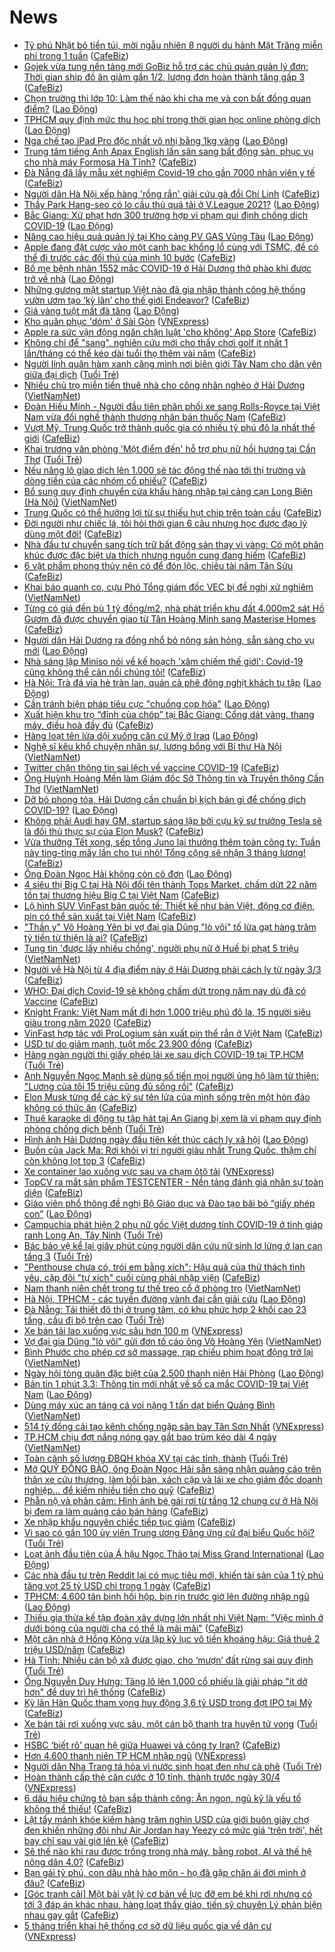 # News

- [Tỷ phú Nhật bỏ tiền túi, mời ngẫu nhiên 8 người du hành Mặt Trăng miễn phí trong 1 tuần](https://cafebiz.vn/ty-phu-nhat-bo-tien-tui-moi-ngau-nhien-8-nguoi-du-hanh-mat-trang-mien-phi-trong-1-tuan-20210303153205818.chn) ([CafeBiz](https://cafebiz.vn))
- [Gojek vừa tung nền tảng mới GoBiz hỗ trợ các chủ quán quản lý đơn: Thời gian ship đồ ăn giảm gần 1/2, lượng đơn hoàn thành tăng gấp 3](https://cafebiz.vn/gojek-vua-tung-nen-tang-moi-gobiz-ho-tro-cac-chu-quan-quan-ly-don-thoi-gian-ship-do-an-giam-gan-1-2-luong-don-hoan-thanh-tang-gap-3-20210303162555509.chn) ([CafeBiz](https://cafebiz.vn))
- [Chọn trường thi lớp 10: Làm thế nào khi cha mẹ và con bất đồng quan điểm?](https://laodong.vn/giao-duc/chon-truong-thi-lop-10-lam-the-nao-khi-cha-me-va-con-bat-dong-quan-diem-885415.ldo) ([Lao Động](https://laodong.vn))
- [TPHCM quy định mức thu học phí trong thời gian học online phòng dịch](https://laodong.vn/ban-doc/tphcm-quy-dinh-muc-thu-hoc-phi-trong-thoi-gian-hoc-online-phong-dich-885417.ldo) ([Lao Động](https://laodong.vn))
- [Nga chế tạo iPad Pro độc nhất vô nhị bằng 1kg vàng](https://laodong.vn/the-gioi/nga-che-tao-ipad-pro-doc-nhat-vo-nhi-bang-1kg-vang-885435.ldo) ([Lao Động](https://laodong.vn))
- [Trung tâm tiếng Anh Apax English lấn sân sang bất động sản, phục vụ cho nhà máy Formosa Hà Tĩnh?](https://cafebiz.vn/trung-tam-tieng-anh-apax-english-lan-san-sang-bat-dong-san-phuc-vu-cho-nha-may-formosa-ha-tinh-20210303164406824.chn) ([CafeBiz](https://cafebiz.vn))
- [Đà Nẵng đã lấy mẫu xét nghiệm Covid-19 cho gần 7000 nhân viên y tế](https://cafebiz.vn/da-nang-da-lay-mau-xet-nghiem-covid-19-cho-gan-7000-nhan-vien-y-te-20210303164326012.chn) ([CafeBiz](https://cafebiz.vn))
- [Người dân Hà Nội xếp hàng 'rồng rắn' giải cứu gà đồi Chí Linh](https://cafebiz.vn/nguoi-dan-ha-noi-xep-hang-rong-ran-giai-cuu-ga-doi-chi-linh-20210303164221623.chn) ([CafeBiz](https://cafebiz.vn))
- [Thầy Park Hang-seo có lo cầu thủ quá tải ở V.League 2021?](https://laodong.vn/bong-da/thay-park-hang-seo-co-lo-cau-thu-qua-tai-o-vleague-2021-885406.ldo) ([Lao Động](https://laodong.vn))
- [Bắc Giang: Xử phạt hơn 300 trường hợp vi phạm qui định chống dịch COVID-19](https://laodong.vn/xa-hoi/bac-giang-xu-phat-hon-300-truong-hop-vi-pham-qui-dinh-chong-dich-covid-19-885425.ldo) ([Lao Động](https://laodong.vn))
- [Nâng cao hiệu quả quản lý tại Kho cảng PV GAS Vũng Tàu](https://laodong.vn/thong-tin-doanh-nghiep/nang-cao-hieu-qua-quan-ly-tai-kho-cang-pv-gas-vung-tau-885384.ldo) ([Lao Động](https://laodong.vn))
- [Apple đang đặt cược vào một canh bạc khổng lồ cùng với TSMC, để có thể đi trước các đối thủ của mình 10 bước](https://cafebiz.vn/apple-dang-dat-cuoc-vao-mot-canh-bac-khong-lo-cung-voi-tsmc-de-co-the-di-truoc-cac-doi-thu-cua-minh-10-buoc-20210303152955363.chn) ([CafeBiz](https://cafebiz.vn))
- [Bố mẹ bệnh nhân 1552 mắc COVID-19 ở Hải Dương thở phào khi được trở về nhà](https://laodong.vn/video/bo-me-benh-nhan-1552-mac-covid-19-o-hai-duong-tho-phao-khi-duoc-tro-ve-nha-885352.ldo) ([Lao Động](https://laodong.vn))
- [Những gương mặt startup Việt nào đã gia nhập thành công hệ thống vườn ươm tạo ‘kỳ lân’ cho thế giới Endeavor?](https://cafebiz.vn/nhung-guong-mat-startup-viet-nao-da-gia-nhap-thanh-cong-he-thong-vuon-uom-tao-ky-lan-cho-the-gioi-endeavor-20210303152359675.chn) ([CafeBiz](https://cafebiz.vn))
- [Giá vàng tuột mất đà tăng](https://laodong.vn/kinh-te/gia-vang-tuot-mat-da-tang-885420.ldo) ([Lao Động](https://laodong.vn))
- [Kho quân phục 'dỏm' ở Sài Gòn](https://vnexpress.net/kho-quan-phuc-dom-o-sai-gon-4243003.html) ([VNExpress](https://vnexpress.net))
- [Apple ra sức vận động ngăn chặn luật 'cho không' App Store](https://cafebiz.vn/apple-ra-suc-van-dong-ngan-chan-luat-cho-khong-app-store-20210303140055233.chn) ([CafeBiz](https://cafebiz.vn))
- [Không chỉ để "sang", nghiên cứu mới cho thấy chơi golf ít nhất 1 lần/tháng có thể kéo dài tuổi thọ thêm vài năm](https://cafebiz.vn/khong-chi-de-sang-nghien-cuu-moi-cho-thay-choi-golf-it-nhat-1-lan-thang-co-the-keo-dai-tuoi-tho-them-vai-nam-20210303153340329.chn) ([CafeBiz](https://cafebiz.vn))
- [Người lính quân hàm xanh căng mình nơi biên giới Tây Nam cho dân yên giữa đại dịch](https://tuoitre.vn/nguoi-linh-quan-ham-xanh-cang-minh-noi-bien-gioi-tay-nam-cho-dan-yen-giua-dai-dich-20210303150745052.htm) ([Tuổi Trẻ](https://tuoitre.vn))
- [Nhiều chủ trọ miễn tiền thuê nhà cho công nhân nghèo ở Hải Dương](http://vietnamnet.vn/vn/thoi-su/nhieu-chu-tro-mien-tien-thue-nha-cho-cong-nhan-ngheo-o-hai-duong-716857.html) ([VietNamNet](https://vietnamnet.vn))
- [Đoàn Hiếu Minh - Người đầu tiên phân phối xe sang Rolls-Royce tại Việt Nam vừa đổi nghề thành thương nhân bán thuốc Nam](https://cafebiz.vn/doan-hieu-minh-nguoi-dau-tien-phan-phoi-xe-sang-rolls-royce-tai-viet-nam-vua-doi-nghe-thanh-thuong-nhan-ban-thuoc-nam-20210303145439796.chn) ([CafeBiz](https://cafebiz.vn))
- [Vượt Mỹ, Trung Quốc trở thành quốc gia có nhiều tỷ phú đô la nhất thế giới](https://cafebiz.vn/vuot-my-trung-quoc-tro-thanh-quoc-gia-co-nhieu-ty-phu-do-la-nhat-the-gioi-20210303152648136.chn) ([CafeBiz](https://cafebiz.vn))
- [Khai trương văn phòng 'Một điểm đến' hỗ trợ phụ nữ hồi hương tại Cần Thơ](https://tuoitre.vn/khai-truong-van-phong-mot-diem-den-ho-tro-phu-nu-hoi-huong-tai-can-tho-20210303150501891.htm) ([Tuổi Trẻ](https://tuoitre.vn))
- [Nếu nâng lô giao dịch lên 1.000 sẽ tác động thế nào tới thị trường và dòng tiền của các nhóm cổ phiếu?](https://cafebiz.vn/neu-nang-lo-giao-dich-len-1000-se-tac-dong-the-nao-toi-thi-truong-va-dong-tien-cua-cac-nhom-co-phieu-20210303153646527.chn) ([CafeBiz](https://cafebiz.vn))
- [Bổ sung quy định chuyển cửa khẩu hàng nhập tại cảng cạn Long Biên (Hà Nội)](http://vietnamnet.vn/vn/thoi-su/chinh-tri/bo-sung-quy-dinh-chuyen-cua-khau-hang-nhap-tai-cang-can-long-bien-ha-noi-716959.html) ([VietNamNet](https://vietnamnet.vn))
- [Trung Quốc có thể hưởng lợi từ sự thiếu hụt chip trên toàn cầu](https://cafebiz.vn/trung-quoc-co-the-huong-loi-tu-su-thieu-hut-chip-tren-toan-cau-20210303135535348.chn) ([CafeBiz](https://cafebiz.vn))
- [Đời người như chiếc lá, tôi hỏi thời gian 6 câu nhưng học được đạo lý dùng một đời!](https://cafebiz.vn/doi-nguoi-nhu-chiec-la-toi-hoi-thoi-gian-6-cau-nhung-hoc-duoc-dao-ly-dung-mot-doi-20210301232643549.chn) ([CafeBiz](https://cafebiz.vn))
- [Nhà đầu tư chuyển sang tích trữ bất động sản thay vì vàng: Có một phân khúc được đặc biệt ưa thích nhưng nguồn cung đang hiếm](https://cafebiz.vn/nha-dau-tu-chuyen-sang-tich-tru-bat-dong-san-thay-vi-vang-co-mot-phan-khuc-duoc-dac-biet-ua-thich-nhung-nguon-cung-dang-hiem-20210303104345694.chn) ([CafeBiz](https://cafebiz.vn))
- [6 vật phẩm phong thủy nên có để đón lộc, chiêu tài năm Tân Sửu](https://cafebiz.vn/6-vat-pham-phong-thuy-nen-co-de-don-loc-chieu-tai-nam-tan-suu-20210303150130874.chn) ([CafeBiz](https://cafebiz.vn))
- [Khai báo quanh co, cựu Phó Tổng giám đốc VEC bị đề nghị xử nghiêm](http://vietnamnet.vn/vn/thoi-su/khai-bao-quanh-co-cuu-pho-tong-giam-doc-vec-bi-de-nghi-xu-nghiem-716916.html) ([VietNamNet](https://vietnamnet.vn))
- [Từng có giá đền bù 1 tỷ đồng/m2, nhà phát triển khu đất 4.000m2 sát Hồ Gươm đã được chuyển giao từ Tân Hoàng Minh sang Masterise Homes](https://cafebiz.vn/tung-co-gia-den-bu-1-ty-dong-m2-nha-phat-trien-khu-dat-4000m2-sat-ho-guom-da-duoc-chuyen-giao-tu-tan-hoang-minh-sang-masterise-homes-20210303152021957.chn) ([CafeBiz](https://cafebiz.vn))
- [Người dân Hải Dương ra đồng nhổ bỏ nông sản hỏng, sẵn sàng cho vụ mới](https://laodong.vn/photo/nguoi-dan-hai-duong-ra-dong-nho-bo-nong-san-hong-san-sang-cho-vu-moi-885338.ldo) ([Lao Động](https://laodong.vn))
- [Nhà sáng lập Miniso nói về kế hoạch 'xâm chiếm thế giới': Covid-19 cũng không thể cản nổi chúng tôi!](https://cafebiz.vn/nha-sang-lap-miniso-noi-ve-ke-hoach-xam-chiem-the-gioi-covid-19-cung-khong-the-can-noi-chung-toi-20210303151149887.chn) ([CafeBiz](https://cafebiz.vn))
- [Hà Nội: Trà đá vỉa hè tràn lan, quán cà phê đông nghịt khách tụ tập](https://laodong.vn/photo/ha-noi-tra-da-via-he-tran-lan-quan-ca-phe-dong-nghit-khach-tu-tap-885345.ldo) ([Lao Động](https://laodong.vn))
- [Cần tránh biện pháp tiêu cực &quot;chuồng cọp hóa&quot;](https://laodong.vn/xa-hoi/can-tranh-bien-phap-tieu-cuc-chuong-cop-hoa-885136.ldo) ([Lao Động](https://laodong.vn))
- [Xuất hiện khu trọ “đỉnh của chóp” tại Bắc Giang: Cổng dát vàng, thang máy, điều hoà đầy đủ](https://cafebiz.vn/xuat-hien-khu-tro-dinh-cua-chop-tai-bac-giang-cong-dat-vang-thang-may-dieu-hoa-day-du-20210303150910939.chn) ([CafeBiz](https://cafebiz.vn))
- [Hàng loạt tên lửa dội xuống căn cứ Mỹ ở Iraq](https://laodong.vn/the-gioi/hang-loat-ten-lua-doi-xuong-can-cu-my-o-iraq-885371.ldo) ([Lao Động](https://laodong.vn))
- [Nghệ sĩ kêu khổ chuyện nhân sự, lương bổng với Bí thư Hà Nội](http://vietnamnet.vn/vn/thoi-su/chinh-tri/nghe-si-keu-kho-chuyen-nhan-su-luong-bong-voi-bi-thu-ha-noi-716908.html) ([VietNamNet](https://vietnamnet.vn))
- [Twitter chặn thông tin sai lệch về vaccine COVID-19](https://cafebiz.vn/twitter-chan-thong-tin-sai-lech-ve-vaccine-covid-19-20210303135343618.chn) ([CafeBiz](https://cafebiz.vn))
- [Ông Huỳnh Hoàng Mến làm Giám đốc Sở Thông tin và Truyền thông Cần Thơ](http://vietnamnet.vn/vn/thoi-su/chinh-tri/ong-huynh-hoang-men-lam-giam-doc-so-thong-tin-va-truyen-thong-can-tho-716925.html) ([VietNamNet](https://vietnamnet.vn))
- [Dỡ bỏ phong tỏa, Hải Dương cần chuẩn bị kịch bản gì để chống dịch COVID-19?](https://laodong.vn/video/do-bo-phong-toa-hai-duong-can-chuan-bi-kich-ban-gi-de-chong-dich-covid-19-885331.ldo) ([Lao Động](https://laodong.vn))
- [Không phải Audi hay GM, startup sáng lập bởi cựu kỹ sư trưởng Tesla sẽ là đối thủ thực sự của Elon Musk?](https://cafebiz.vn/khong-phai-audi-hay-gm-startup-sang-lap-boi-cuu-ky-su-truong-tesla-se-la-doi-thu-thuc-su-cua-elon-musk-20210303103558554.chn) ([CafeBiz](https://cafebiz.vn))
- [Vừa thưởng Tết xong, sếp tổng Juno lại thưởng thêm toàn công ty: Tuần này ting-ting mấy lần cho tụi nhỏ! Tổng cộng sẽ nhận 3 tháng lương!](https://cafebiz.vn/vua-thuong-tet-xong-sep-tong-juno-lai-thuong-them-toan-cong-ty-tuan-nay-ting-ting-may-lan-cho-tui-nho-tong-cong-se-nhan-3-thang-luong-20210303125726046.chn) ([CafeBiz](https://cafebiz.vn))
- [Ông Đoàn Ngọc Hải không còn cô đơn](https://laodong.vn/su-kien-binh-luan/ong-doan-ngoc-hai-khong-con-co-don-885267.ldo) ([Lao Động](https://laodong.vn))
- [4 siêu thị Big C tại Hà Nội đổi tên thành Tops Market, chấm dứt 22 năm tồn tại thương hiệu Big C tại Việt Nam](https://cafebiz.vn/4-sieu-thi-big-c-tai-ha-noi-doi-ten-thanh-tops-market-cham-dut-22-nam-ton-tai-thuong-hieu-big-c-tai-viet-nam-20210303131848948.chn) ([CafeBiz](https://cafebiz.vn))
- [Lộ hình SUV VinFast bản quốc tế: Thiết kế như bản Việt, động cơ điện, pin có thể sản xuất tại Việt Nam](https://cafebiz.vn/lo-hinh-suv-vinfast-ban-quoc-te-thiet-ke-nhu-ban-viet-dong-co-dien-pin-co-the-san-xuat-tai-viet-nam-20210303135931415.chn) ([CafeBiz](https://cafebiz.vn))
- ["Thần y" Võ Hoàng Yên bị vợ đại gia Dũng "lò vôi" tố lừa gạt hàng trăm tỷ tiền từ thiện là ai?](https://cafebiz.vn/than-y-vo-hoang-yen-bi-vo-dai-gia-dung-lo-voi-to-lua-gat-hang-tram-ty-tien-tu-thien-la-ai-20210303142444199.chn) ([CafeBiz](https://cafebiz.vn))
- [Tung tin 'được lấy nhiều chồng', người phụ nữ ở Huế bị phạt 5 triệu](http://vietnamnet.vn/vn/thoi-su/tung-tin-duoc-lay-nhieu-chong-nguoi-phu-nu-o-hue-bi-phat-5-trieu-716905.html) ([VietNamNet](https://vietnamnet.vn))
- [Người về Hà Nội từ 4 địa điểm này ở Hải Dương phải cách ly từ ngày 3/3](https://cafebiz.vn/nguoi-ve-ha-noi-tu-4-dia-diem-nay-o-hai-duong-phai-cach-ly-tu-ngay-3-3-2021030314233444.chn) ([CafeBiz](https://cafebiz.vn))
- [WHO: Đại dịch Covid-19 sẽ không chấm dứt trong năm nay dù đã có Vaccine](https://cafebiz.vn/who-dai-dich-covid-19-se-khong-cham-dut-trong-nam-nay-du-da-co-vaccine-20210302140835261.chn) ([CafeBiz](https://cafebiz.vn))
- [Knight Frank: Việt Nam mất đi hơn 1.000 triệu phú đô la, 15 người siêu giàu trong năm 2020](https://cafebiz.vn/knight-frank-viet-nam-mat-di-hon-1000-trieu-phu-do-la-15-nguoi-sieu-giau-trong-nam-2020-20210303142047351.chn) ([CafeBiz](https://cafebiz.vn))
- [VinFast hợp tác với ProLogium sản xuất pin thể rắn ở Việt Nam](https://cafebiz.vn/vinfast-hop-tac-voi-prologium-san-xuat-pin-the-ran-o-viet-nam-20210303140821045.chn) ([CafeBiz](https://cafebiz.vn))
- [USD tự do giảm mạnh, tuột mốc 23.900 đồng](https://cafebiz.vn/usd-tu-do-giam-manh-tuot-moc-23900-dong-20210303140007409.chn) ([CafeBiz](https://cafebiz.vn))
- [Hàng ngàn người thi giấy phép lái xe sau dịch COVID-19 tại TP.HCM](https://tuoitre.vn/hang-ngan-nguoi-thi-giay-phep-lai-xe-sau-dich-covid-19-tai-tp-hcm-20210303143336937.htm) ([Tuổi Trẻ](https://tuoitre.vn))
- [Anh Nguyễn Ngọc Mạnh sẽ dùng số tiền mọi người ủng hộ làm từ thiện: "Lương của tôi 15 triệu cũng đủ sống rồi"](https://cafebiz.vn/anh-nguyen-ngoc-manh-se-dung-so-tien-moi-nguoi-ung-ho-lam-tu-thien-luong-cua-toi-15-trieu-cung-du-song-roi-20210303135347607.chn) ([CafeBiz](https://cafebiz.vn))
- [Elon Musk từng để các kỹ sư tên lửa của mình sống trên một hòn đảo không có thức ăn](https://cafebiz.vn/elon-musk-tung-de-cac-ky-su-ten-lua-cua-minh-song-tren-mot-hon-dao-khong-co-thuc-an-20210303135202818.chn) ([CafeBiz](https://cafebiz.vn))
- [Thuê karaoke di động tụ tập hát tại An Giang bị xem là vi phạm quy định phòng chống dịch bệnh](https://tuoitre.vn/thue-karaoke-di-dong-tu-tap-hat-tai-an-giang-bi-xem-la-vi-pham-quy-dinh-phong-chong-dich-benh-20210303120511177.htm) ([Tuổi Trẻ](https://tuoitre.vn))
- [Hình ảnh Hải Dương ngày đầu tiên kết thúc cách ly xã hội](https://laodong.vn/photo/hinh-anh-hai-duong-ngay-dau-tien-ket-thuc-cach-ly-xa-hoi-885334.ldo) ([Lao Động](https://laodong.vn))
- [Buồn của Jack Ma: Rơi khỏi vị trí người giàu nhất Trung Quốc, thậm chí còn không lọt top 3](https://cafebiz.vn/buon-cua-jack-ma-roi-khoi-vi-tri-nguoi-giau-nhat-trung-quoc-tham-chi-con-khong-lot-top-3-20210303114938579.chn) ([CafeBiz](https://cafebiz.vn))
- [Xe container lao xuống vực sau va chạm ôtô tải](https://vnexpress.net/xe-container-lao-xuong-vuc-sau-va-cham-oto-tai-4242880.html) ([VNExpress](https://vnexpress.net))
- [TopCV ra mắt sản phẩm TESTCENTER - Nền tảng đánh giá nhân sự toàn diện](https://cafebiz.vn/topcv-ra-mat-san-pham-testcenter-nen-tang-danh-gia-nhan-su-toan-dien-20210302140027728.chn) ([CafeBiz](https://cafebiz.vn))
- [Giáo viên phổ thông đề nghị Bộ Giáo dục và Đào tạo bãi bỏ “giấy phép con”](https://laodong.vn/ban-doc/giao-vien-pho-thong-de-nghi-bo-giao-duc-va-dao-tao-bai-bo-giay-phep-con-885281.ldo) ([Lao Động](https://laodong.vn))
- [Campuchia phát hiện 2 phụ nữ gốc Việt dương tính COVID-19 ở tỉnh giáp ranh Long An, Tây Ninh](https://tuoitre.vn/campuchia-phat-hien-2-phu-nu-goc-viet-duong-tinh-covid-19-o-tinh-giap-ranh-long-an-tay-ninh-20210303113956928.htm) ([Tuổi Trẻ](https://tuoitre.vn))
- [Bác bảo vệ kể lại giây phút cùng người dân cứu nữ sinh lơ lửng ở lan can tầng 3](https://tuoitre.vn/bac-bao-ve-ke-lai-giay-phut-cung-nguoi-dan-cuu-nu-sinh-lo-lung-o-lan-can-tang-3-20210303122924244.htm) ([Tuổi Trẻ](https://tuoitre.vn))
- ["Penthouse chưa có, trói em bằng xích": Hậu quả của thử thách tình yêu, cặp đôi "tự xích" cuối cùng phải nhập viện](https://cafebiz.vn/penthouse-chua-co-troi-em-bang-xich-hau-qua-cua-thu-thach-tinh-yeu-cap-doi-tu-xich-cuoi-cung-phai-nhap-vien-20210303102720647.chn) ([CafeBiz](https://cafebiz.vn))
- [Nam thanh niên chết trong tư thế treo cổ ở phòng trọ](http://vietnamnet.vn/vn/thoi-su/nam-thanh-nien-chet-trong-tu-the-treo-co-o-phong-tro-716895.html) ([VietNamNet](https://vietnamnet.vn))
- [Hà Nội, TPHCM - các tuyến đường vành đai cần giải cứu](https://laodong.vn/xa-hoi/ha-noi-tphcm-cac-tuyen-duong-vanh-dai-can-giai-cuu-885122.ldo) ([Lao Động](https://laodong.vn))
- [Đà Nẵng: Tái thiết đô thị ở trung tâm, có khu phức hợp 2 khối cao 23 tầng, cầu đi bộ trên cao](https://tuoitre.vn/da-nang-tai-thiet-do-thi-o-trung-tam-co-khu-phuc-hop-2-khoi-cao-23-tang-cau-di-bo-tren-cao-20210303115711009.htm) ([Tuổi Trẻ](https://tuoitre.vn))
- [Xe bán tải lao xuống vực sâu hơn 100 m](https://vnexpress.net/xe-ban-tai-lao-xuong-vuc-sau-hon-100-m-4242843.html) ([VNExpress](https://vnexpress.net))
- [Vợ đại gia Dũng "lò vôi" gửi đơn tố cáo ông Võ Hoàng Yên](http://vietnamnet.vn/vn/thoi-su/vo-dai-gia-dung-lo-voi-gui-don-to-cao-ong-vo-hoang-yen-716883.html) ([VietNamNet](https://vietnamnet.vn))
- [Bình Phước cho phép cơ sở massage, rạp chiếu phim hoạt động trở lại](http://vietnamnet.vn/vn/thoi-su/binh-phuoc-cho-phep-co-so-massage-rap-chieu-phim-hoat-dong-tro-lai-716881.html) ([VietNamNet](https://vietnamnet.vn))
- [Ngày hội tòng quân đặc biệt của 2.500 thanh niên Hải Phòng](https://laodong.vn/photo/ngay-hoi-tong-quan-dac-biet-cua-2500-thanh-nien-hai-phong-885246.ldo) ([Lao Động](https://laodong.vn))
- [Bản tin 1 phút 3.3: Thông tin mới nhất về số ca mắc COVID-19 tại Việt Nam](https://laodong.vn/video/ban-tin-1-phut-33-thong-tin-moi-nhat-ve-so-ca-mac-covid-19-tai-viet-nam-885310.ldo) ([Lao Động](https://laodong.vn))
- [Dùng máy xúc an táng cá voi nặng 1 tấn dạt biển Quảng Bình](http://vietnamnet.vn/vn/thoi-su/moi-truong/dung-may-xuc-an-tang-ca-voi-nang-1-tan-dat-bien-quang-binh-716879.html) ([VietNamNet](https://vietnamnet.vn))
- [514 tỷ đồng cải tạo kênh chống ngập sân bay Tân Sơn Nhất](https://vnexpress.net/514-ty-dong-cai-tao-kenh-chong-ngap-san-bay-tan-son-nhat-4242760.html) ([VNExpress](https://vnexpress.net))
- [TP.HCM chịu đợt nắng nóng gay gắt bao trùm kéo dài 4 ngày](http://vietnamnet.vn/vn/thoi-su/tp-hcm-chiu-dot-nang-nong-gay-gat-bao-trum-keo-dai-4-ngay-716868.html) ([VietNamNet](https://vietnamnet.vn))
- [Toàn cảnh số lượng ĐBQH khóa XV tại các tỉnh, thành](https://tuoitre.vn/toan-canh-so-luong-dbqh-khoa-xv-tai-cac-tinh-thanh-20210302103025355.htm) ([Tuổi Trẻ](https://tuoitre.vn))
- [Mở QUỸ ĐỒNG BÀO, ông Đoàn Ngọc Hải sẵn sàng nhận quảng cáo trên thân xe cứu thương, làm bồi bàn, xách cặp và lái xe cho giám đốc doanh nghiệp... để kiếm nhiều tiền cho quỹ](https://cafebiz.vn/mo-quy-dong-bao-ong-doan-ngoc-hai-san-sang-nhan-quang-cao-tren-than-xe-cuu-thuong-lam-boi-ban-xach-cap-va-lai-xe-cho-giam-doc-doanh-nghiep-de-kiem-nhieu-tien-cho-quy-20210303114029417.chn) ([CafeBiz](https://cafebiz.vn))
- [Phẫn nộ và phản cảm: Hình ảnh bé gái rơi từ tầng 12 chung cư ở Hà Nội bị đem ra làm quảng cáo bán hàng](https://cafebiz.vn/phan-no-va-phan-cam-hinh-anh-be-gai-roi-tu-tang-12-chung-cu-o-ha-noi-bi-dem-ra-lam-quang-cao-ban-hang-2021030311420986.chn) ([CafeBiz](https://cafebiz.vn))
- [Xe nhập khẩu nguyên chiếc tiếp tục giảm](https://cafebiz.vn/xe-nhap-khau-nguyen-chiec-tiep-tuc-giam-20210303105100051.chn) ([CafeBiz](https://cafebiz.vn))
- [Vì sao có gần 100 ủy viên Trung ương Đảng ứng cử đại biểu Quốc hội?](https://tuoitre.vn/vi-sao-co-gan-100-uy-vien-trung-uong-dang-ung-cu-dai-bieu-quoc-hoi-20210303105447715.htm) ([Tuổi Trẻ](https://tuoitre.vn))
- [Loạt ảnh đầu tiên của Á hậu Ngọc Thảo tại Miss Grand International](https://laodong.vn/photo/loat-anh-dau-tien-cua-a-hau-ngoc-thao-tai-miss-grand-international-885273.ldo) ([Lao Động](https://laodong.vn))
- [Các nhà đầu tư trên Reddit lại có mục tiêu mới, khiến tài sản của 1 tỷ phú tăng vọt 25 tỷ USD chỉ trong 1 ngày](https://cafebiz.vn/cac-nha-dau-tu-tren-reddit-lai-co-muc-tieu-moi-khien-tai-san-cua-1-ty-phu-tang-vot-25-ty-usd-chi-trong-1-ngay-20210303103446953.chn) ([CafeBiz](https://cafebiz.vn))
- [TPHCM: 4.600 tân binh hồi hộp, bịn rịn trước giờ lên đường nhập ngũ](https://laodong.vn/photo/tphcm-4600-tan-binh-hoi-hop-bin-rin-truoc-gio-len-duong-nhap-ngu-885245.ldo) ([Lao Động](https://laodong.vn))
- [Thiếu gia thừa kế tập đoàn xây dựng lớn nhất nhì Việt Nam: "Việc mình ở dưới bóng của người cha có thể là mãi mãi"](https://cafebiz.vn/thieu-gia-thua-ke-tap-doan-xay-dung-lon-nhat-nhi-viet-nam-viec-minh-o-duoi-bong-cua-nguoi-cha-co-the-la-mai-mai-20210303111742489.chn) ([CafeBiz](https://cafebiz.vn))
- [Một căn nhà ở Hồng Kông vừa lập kỷ lục vô tiền khoáng hậu: Giá thuê 2 triệu USD/năm](https://cafebiz.vn/mot-can-nha-o-hong-kong-vua-lap-ky-luc-vo-tien-khoang-hau-gia-thue-2-trieu-usd-nam-20210303111545095.chn) ([CafeBiz](https://cafebiz.vn))
- [Hà Tĩnh: Nhiều cán bộ xã được giao, cho ‘mượn’ đất rừng sai quy định](https://tuoitre.vn/ha-tinh-nhieu-can-bo-xa-duoc-giao-cho-muon-dat-rung-sai-quy-dinh-20210303091550224.htm) ([Tuổi Trẻ](https://tuoitre.vn))
- [Ông Nguyễn Duy Hưng: Tăng lô lên 1.000 cổ phiếu là giải pháp "ít dở hơn" để duy trì hệ thống](https://cafebiz.vn/ong-nguyen-duy-hung-tang-lo-len-1000-co-phieu-la-giai-phap-it-do-hon-de-duy-tri-he-thong-20210303111422637.chn) ([CafeBiz](https://cafebiz.vn))
- [Kỳ lân Hàn Quốc tham vọng huy động 3,6 tỷ USD trong đợt IPO tại Mỹ](https://cafebiz.vn/ky-lan-han-quoc-tham-vong-huy-dong-36-ty-usd-trong-dot-ipo-tai-my-20210303104638642.chn) ([CafeBiz](https://cafebiz.vn))
- [Xe bán tải rơi xuống vực sâu, một cán bộ thanh tra huyện tử vong](https://tuoitre.vn/xe-ban-tai-roi-xuong-vuc-sau-mot-can-bo-thanh-tra-huyen-tu-vong-20210303105759283.htm) ([Tuổi Trẻ](https://tuoitre.vn))
- [HSBC ‘biết rõ’ quan hệ giữa Huawei và công ty Iran?](https://cafebiz.vn/hsbc-biet-ro-quan-he-giua-huawei-va-cong-ty-iran-20210303105233493.chn) ([CafeBiz](https://cafebiz.vn))
- [Hơn 4.600 thanh niên TP HCM nhập ngũ](https://vnexpress.net/hon-4-600-thanh-nien-tp-hcm-nhap-ngu-4242702.html) ([VNExpress](https://vnexpress.net))
- [Người dân Nha Trang tá hỏa vì nước sinh hoạt đen như cà phê](https://tuoitre.vn/nguoi-dan-nha-trang-ta-hoa-vi-nuoc-sinh-hoat-den-nhu-ca-phe-20210303093540819.htm) ([Tuổi Trẻ](https://tuoitre.vn))
- [Hoàn thành cấp thẻ căn cước ở 10 tỉnh, thành trước ngày 30/4](https://vnexpress.net/hoan-thanh-cap-the-can-cuoc-o-10-tinh-thanh-truoc-ngay-30-4-4242710.html) ([VNExpress](https://vnexpress.net))
- [6 dấu hiệu chứng tỏ bạn sắp thành công: Ăn ngon, ngủ kỹ là yếu tố không thể thiếu!](https://cafebiz.vn/7-dau-hieu-chung-to-ban-sap-thanh-cong-an-ngon-ngu-ky-la-yeu-to-khong-the-thieu-20210302212130102.chn) ([CafeBiz](https://cafebiz.vn))
- [Lật tẩy mánh khóe kiếm hàng trăm nghìn USD của giới buôn giày chợ đen khiến những đôi như Air Jordan hay Yeezy có mức giá 'trên trời', hết bay chỉ sau vài giờ lên kệ](https://cafebiz.vn/lat-tay-manh-khoe-kiem-hang-tram-nghin-usd-cua-gioi-buon-giay-cho-den-khien-nhung-doi-nhu-air-jordan-hay-yeezy-boost-co-muc-gia-tren-troi-het-bay-chi-sau-vai-gio-len-ke-20210303103547822.chn) ([CafeBiz](https://cafebiz.vn))
- [Sẽ thế nào khi rau được trồng trong nhà máy, bằng robot, AI và thế hệ nông dân 4.0?](https://cafebiz.vn/se-the-nao-khi-rau-duoc-trong-trong-nha-may-bang-robot-ai-va-the-he-nong-dan-40-20210303085332348.chn) ([CafeBiz](https://cafebiz.vn))
- [Bạn gái tỷ phú, con dâu nhà hào môn - họ đã gặp chân ái đời mình ở đâu?](https://cafebiz.vn/ban-gai-ty-phu-con-dau-nha-hao-mon-ho-da-gap-chan-ai-doi-minh-o-dau-2021030310310946.chn) ([CafeBiz](https://cafebiz.vn))
- [[Góc tranh cãi] Một bài vật lý cơ bản về lực đỡ em bé khi rơi nhưng có tới 3 đáp án khác nhau, hàng loạt thầy giáo, tiến sỹ chuyên Lý phản biện nhau gay gắt](https://cafebiz.vn/goc-tranh-cai-mot-bai-vat-ly-co-ban-ve-luc-do-em-be-khi-roi-nhung-co-toi-3-dap-an-khac-nhau-hang-loat-thay-giao-tien-sy-chuyen-ly-phan-bien-nhau-gay-gat-20210303103052566.chn) ([CafeBiz](https://cafebiz.vn))
- [5 tháng triển khai hệ thống cơ sở dữ liệu quốc gia về dân cư](https://vnexpress.net/5-thang-trien-khai-he-thong-co-so-du-lieu-quoc-gia-ve-dan-cu-4242245.html) ([VNExpress](https://vnexpress.net))

